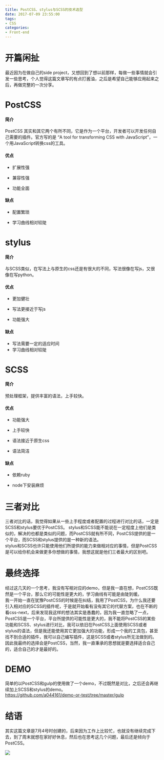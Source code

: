 ```yaml
---
title: PostCSS、stylus与SCSS的技术选型
date: 2017-07-09 23:55:00
tags:
- CSS
categories: 
- Front-end
---
```


# 开篇闲扯

最近因为在做自己的side project，又想回到了想以前那样，每做一些事情就会引发一些思考，个人觉得这篇文章写的有点打酱油，之后是希望自己能够应用起来之后，再做完整的一次分享。

<!-- more -->

# PostCSS
#### 简介  
PostCSS 其实和其它两个有所不同，它是作为一个平台，开发者可以开发任何自己需要的插件。官方写的是 “A tool for transforming CSS with JavaScript”，一个用JavaScript转换css的工具。
#### 优点

* 扩展性强
  
* 兼容性强  

* 功能全面

#### 缺点

* 配置繁琐

* 学习曲线相对较陡

# stylus

#### 简介  

与SCSS类似，在写法上与原生的css还是有很大的不同，写法很像在写js，又很像在写python。

#### 优点

* 更加健壮

* 写法更接近于写js

* 功能强大

#### 缺点

* 写法需要一定的适应时间
* 学习曲线相对较陡

# SCSS

#### 简介

预处理框架，提供丰富的语法，上手较快。

#### 优点

* 功能强大

* 上手较快

* 语法接近于原生css

* 语法简洁

#### 缺点

* 依赖ruby

* node下安装麻烦

# 三者对比
三者对比的话，我觉得如果从一些上手程度或者配置的过程进行对比的话，一定是SCSS和stylus要优于PostCSS。
stylus和SCSS能不能说在一定程度上他们是类似的，解决的也都是类似的问题，而PostCSS就有所不同，PostCSS提供的是一个平台，而SCSS和stylus提供的是一种新的语法。  
stylus和SCSS也许只能使用他们所提供的能力来做相对应的事情，但是PostCSS是可以给你机会来做更多你想做的事情，我想这就是他们三者最大的区别吧。

# 最终选择  
经过这几天的一个思考，我没有写相对应的demo，但是我一直在想，PostCSS既然是一个平台，那么它的可能性是更大的，学习曲线有可能是由陡到缓。  
我一开始一直在犹豫PostCSS的时候是在纠结，我用了PostCSS，为什么我还要引入相对应的SCSS的插件呢，于是就开始看有没有其它的代替方案，也在不断的看css-next，后来发现我这样的想法其实是愚蠢的，因为我一直忽略了一点，PostCSS是一个平台，平台所提供的可能性是更大的，我不能将PostCSS的某些功能和SCSS、stylus进行对比，我可以依旧在PostCSS上面使用SCSS或者stylus的语法，但是我还能使用其它更加强大的功能，形成一个我的工具包，甚至找不到合适的插件，我可以自己编写插件，这是SCSS或者stylus所无法做到的。因此我最终的选择会是PostCSS，当然，我一直秉承的思想就是要选择适合自己的，适合自己的才是最好的。  

# DEMO
简单的以PostCSS和gulp的使用做了一个demo，不过既然是对比，之后还会再继续加上SCSS和stylus的demo。  
https://github.com/a044161/demo-or-test/tree/master/gulp

# 结语
其实这篇文章是7月4号时创建的，后来因为工作上比较忙，也就没有继续完成下去，到了周末就想在家好好休息，然后也在思考这几个问题，最后还是倾向于PostCSS。  

[![](https://badge.juejin.im/entry/5966de11f265da6c332419e2/likes.svg?style=flat-square)](https://juejin.im/entry/5966de11f265da6c332419e2/detail)